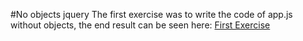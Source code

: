 #No objects jquery
The first exercise was to write the code of app.js without objects, the end result can be seen here:
[First Exercise](https://glitch.com/edit/#!/tender-derby?path=public/js/app.js)